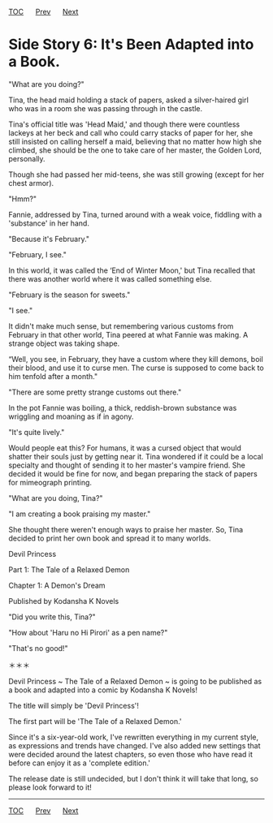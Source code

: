 [TOC](../readme.md)&nbsp;&nbsp;&nbsp;&nbsp;&nbsp;&nbsp;[Prev](Section0028.md)&nbsp;&nbsp;&nbsp;&nbsp;&nbsp;&nbsp;[Next](Section0030.md)



# Side Story 6: It's Been Adapted into a Book.

"What are you doing?"

Tina, the head maid holding a stack of papers, asked a silver-haired
girl who was in a room she was passing through in the castle.

Tina's official title was 'Head Maid,' and though there were countless
lackeys at her beck and call who could carry stacks of paper for her,
she still insisted on calling herself a maid, believing that no matter
how high she climbed, she should be the one to take care of her master,
the Golden Lord, personally.

Though she had passed her mid-teens, she was still growing (except for
her chest armor).

"Hmm?"

Fannie, addressed by Tina, turned around with a weak voice, fiddling
with a 'substance' in her hand.

"Because it's February."

"February, I see."

In this world, it was called the ‘End of Winter Moon,' but Tina recalled
that there was another world where it was called something else.

"February is the season for sweets."

"I see."

It didn't make much sense, but remembering various customs from February
in that other world, Tina peered at what Fannie was making. A strange
object was taking shape.

“Well, you see, in February, they have a custom where they kill demons,
boil their blood, and use it to curse men. The curse is supposed to come
back to him tenfold after a month."

"There are some pretty strange customs out there."

In the pot Fannie was boiling, a thick, reddish-brown substance was
wriggling and moaning as if in agony.

"It's quite lively."

Would people eat this? For humans, it was a cursed object that would
shatter their souls just by getting near it. Tina wondered if it could
be a local specialty and thought of sending it to her master's vampire
friend. She decided it would be fine for now, and began preparing the
stack of papers for mimeograph printing.

"What are you doing, Tina?"

"I am creating a book praising my master."

She thought there weren't enough ways to praise her master. So, Tina
decided to print her own book and spread it to many worlds.

Devil Princess

Part 1: The Tale of a Relaxed Demon

Chapter 1: A Demon's Dream

Published by Kodansha K Novels

"Did you write this, Tina?"

"How about 'Haru no Hi Pirori' as a pen name?"

"That's no good!"

＊＊＊

Devil Princess ~ The Tale of a Relaxed Demon ~ is going to be published
as a book and adapted into a comic by Kodansha K Novels!

The title will simply be 'Devil Princess'!

The first part will be 'The Tale of a Relaxed Demon.'

Since it's a six-year-old work, I've rewritten everything in my current
style, as expressions and trends have changed. I've also added new
settings that were decided around the latest chapters, so even those who
have read it before can enjoy it as a 'complete edition.'

The release date is still undecided, but I don't think it will take that
long, so please look forward to it!


---
[TOC](../readme.md)&nbsp;&nbsp;&nbsp;&nbsp;&nbsp;&nbsp;[Prev](Section0028.md)&nbsp;&nbsp;&nbsp;&nbsp;&nbsp;&nbsp;[Next](Section0030.md)

